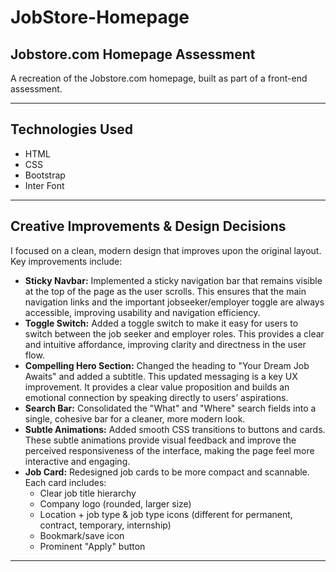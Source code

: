 
# JobStore-Homepage

## Jobstore.com Homepage Assessment

A recreation of the Jobstore.com homepage, built as part of a front-end assessment.

---

## Technologies Used

- HTML  
- CSS  
- Bootstrap  
- Inter Font

---

## Creative Improvements & Design Decisions

I focused on a clean, modern design that improves upon the original layout. Key improvements include:

- **Sticky Navbar:** Implemented a sticky navigation bar that remains visible at the top of the page as the user scrolls. This ensures that the main navigation links and the important jobseeker/employer toggle are always accessible, improving usability and navigation efficiency.
- **Toggle Switch:** Added a toggle switch to make it easy for users to switch between the job seeker and employer roles. This provides a clear and intuitive affordance, improving clarity and directness in the user flow.
- **Compelling Hero Section:** Changed the heading to "Your Dream Job Awaits" and added a subtitle. This updated messaging is a key UX improvement. It provides a clear value proposition and builds an emotional connection by speaking directly to users’ aspirations.  
- **Search Bar:**  Consolidated the "What" and "Where" search fields into a single, cohesive bar for a cleaner, more modern look.
- **Subtle Animations:** Added smooth CSS transitions to buttons and cards. These subtle animations provide visual feedback and improve the perceived responsiveness of the interface, making the page feel more interactive and engaging.
- **Job Card:** Redesigned job cards to be more compact and scannable.
  Each card includes:
  - Clear job title hierarchy
  - Company logo (rounded, larger size)
  - Location + job type & job type icons (different for permanent, contract, temporary, internship)
  - Bookmark/save icon
  - Prominent "Apply" button


---





